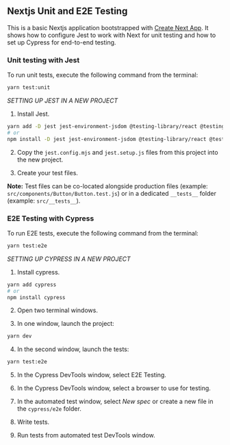 ## Nextjs Unit and E2E Testing

This is a basic Nextjs application bootstrapped with [Create Next App](https://github.com/vercel/next.js/tree/canary/packages/create-next-app#readme). It shows how to configure Jest to work with Next for unit testing and how to set up Cypress for end-to-end testing.

### Unit testing with Jest

To run unit tests, execute the following command from the terminal:

```bash
yarn test:unit
```

_SETTING UP JEST IN A NEW PROJECT_

1. Install Jest.

```bash
yarn add -D jest jest-environment-jsdom @testing-library/react @testing-library/jest-dom @testing-library/dom
# or
npm install -D jest jest-environment-jsdom @testing-library/react @testing-library/jest-dom @testing-library/dom
```

2. Copy the `jest.config.mjs` and `jest.setup.js` files from this project into the new project.

3. Create your test files.

**Note:** Test files can be co-located alongside production files (example: `src/components/Button/Button.test.js`) or in a dedicated `__tests__` folder (example: `src/__tests__`).

### E2E Testing with Cypress

To run E2E tests, execute the following command from the terminal:

```bash
yarn test:e2e
```

_SETTING UP CYPRESS IN A NEW PROJECT_

1. Install cypress.

```bash
yarn add cypress
# or
npm install cypress
```

2. Open two terminal windows.

3. In one window, launch the project:

```bash
yarn dev
```

4. In the second window, launch the tests:

```bash
yarn test:e2e
```

5. In the Cypress DevTools window, select E2E Testing.

6. In the Cypress DevTools window, select a browser to use for testing.

7. In the automated test window, select _New spec_ or create a new file in the `cypress/e2e` folder.

8. Write tests.

9. Run tests from automated test DevTools window.
